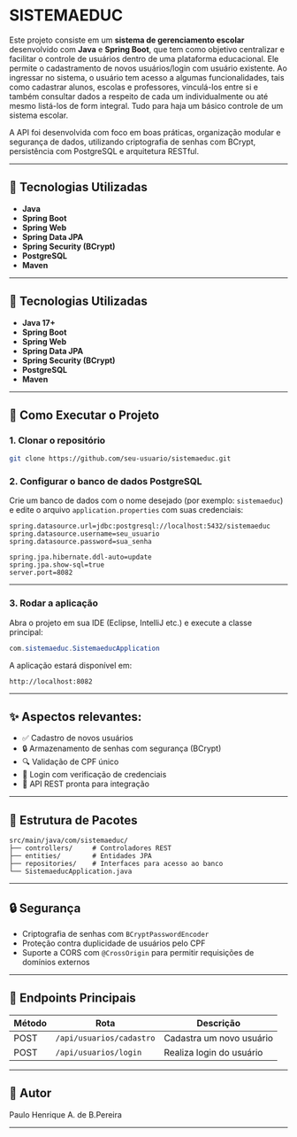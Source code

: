 # SISTEMAEDUC 

Este projeto consiste em um **sistema de gerenciamento escolar** desenvolvido com **Java** e **Spring Boot**, que tem como objetivo centralizar e facilitar o controle de usuários dentro de uma plataforma educacional. Ele permite o cadastramento de novos usuários/login com usuário existente.
Ao ingressar no sistema, o usuário tem acesso a algumas funcionalidades, tais como cadastrar alunos, escolas e professores, vinculá-los entre si e também consultar dados a respeito de cada um individualmente ou até mesmo listá-los de form integral. Tudo para haja um básico controle de um sistema escolar.

A API foi desenvolvida com foco em boas práticas, organização modular e segurança de dados, utilizando criptografia de senhas com BCrypt, persistência com PostgreSQL e arquitetura RESTful.

---

## 📌 Tecnologias Utilizadas

- **Java**
- **Spring Boot**
- **Spring Web**
- **Spring Data JPA**
- **Spring Security (BCrypt)**
- **PostgreSQL**
- **Maven**

---

## 📌 Tecnologias Utilizadas

- **Java 17+**
- **Spring Boot**
- **Spring Web**
- **Spring Data JPA**
- **Spring Security (BCrypt)**
- **PostgreSQL**
- **Maven**

---

## 🚀 Como Executar o Projeto

### 1. Clonar o repositório

```bash
git clone https://github.com/seu-usuario/sistemaeduc.git
```

### 2. Configurar o banco de dados PostgreSQL

Crie um banco de dados com o nome desejado (por exemplo: `sistemaeduc`) e edite o arquivo `application.properties` com suas credenciais:

```properties
spring.datasource.url=jdbc:postgresql://localhost:5432/sistemaeduc
spring.datasource.username=seu_usuario
spring.datasource.password=sua_senha

spring.jpa.hibernate.ddl-auto=update
spring.jpa.show-sql=true
server.port=8082
```

---

### 3. Rodar a aplicação

Abra o projeto em sua IDE (Eclipse, IntelliJ etc.) e execute a classe principal:

```java
com.sistemaeduc.SistemaeducApplication
```

A aplicação estará disponível em:

```
http://localhost:8082
```

---

## ✨ Aspectos relevantes:

- ✅ Cadastro de novos usuários
- 🔒 Armazenamento de senhas com segurança (BCrypt)
- 🔍 Validação de CPF único
- 🔑 Login com verificação de credenciais
- 📡 API REST pronta para integração

---

## 📂 Estrutura de Pacotes

```
src/main/java/com/sistemaeduc/
├── controllers/     # Controladores REST
├── entities/        # Entidades JPA
├── repositories/    # Interfaces para acesso ao banco
└── SistemaeducApplication.java
```

---

## 🔒 Segurança

- Criptografia de senhas com `BCryptPasswordEncoder`
- Proteção contra duplicidade de usuários pelo CPF
- Suporte a CORS com `@CrossOrigin` para permitir requisições de domínios externos

---

## 📄 Endpoints Principais

| Método | Rota                        | Descrição                     |
|--------|-----------------------------|-------------------------------|
| POST   | `/api/usuarios/cadastro`    | Cadastra um novo usuário      |
| POST   | `/api/usuarios/login`       | Realiza login do usuário      |

---

## 👤 Autor

Paulo Henrique A. de B.Pereira

---

